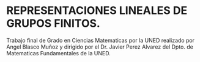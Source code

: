 # REPRESENTACIONES LINEALES DE GRUPOS FINITOS.
Trabajo final de Grado en Ciencias Matematicas por la UNED
realizado por Angel Blasco Muñoz y
dirigido por el Dr. Javier Perez Alvarez del Dpto. de Matematicas 
Fundamentales de la UNED.
